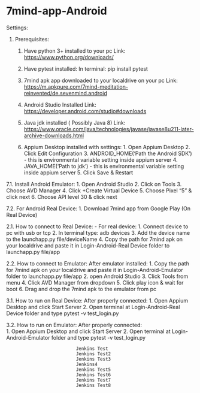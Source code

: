 # 7mind-app-Android

Settings:

1. Prerequisites:

	1. Have python 3+ installed to your pc
	   Link: https://www.python.org/downloads/

	2. Have pytest installed:
	   In terminal:  pip install pytest

	3. 7mind apk app downloaded to your localdrive on your pc
	   Link: https://m.apkpure.com/7mind-meditation-reinvented/de.sevenmind.android

	4. Android Studio Installed 
	   Link: https://developer.android.com/studio#downloads

	5. Java jdk installed ( Possibly Java 8)
	   Link: https://www.oracle.com/java/technologies/javase/javase8u211-later-archive-downloads.html


	6. Appium Desktop installed with settings: 1. Open Appium Desktop
								      2. Click Edit Configuration
								      3.  ANDROID_HOME(‘Path the Android SDK’) - this is environmental variable setting inside 										  appium server
								      4.  JAVA_HOME(‘Path to jdk’) - this is environmental variable setting inside appium server
								      5. Click Save & Restart
							      

7.1. Install Android Emulator: 
				   1. Open Android Studio
				   2. Click on Tools
				   3. Choose AVD Manager
				   4. Click +Create Virtual Device
				   5. Choose Pixel “5” & click next
				   6. Choose API level 30 & click next

7.2. For Android Real Device: 1. Download 7mind app from Google Play (On Real Device)


2.1. How to connect to Real Device: - For real device: 
						      1. Connect device to pc with usb or tcp
						      2. In terminal type: adb devices
						      3. Add the device name to the launchapp.py file/deviceName
						      4. Copy the path for 7mind apk on your localdrive and paste it 								      				         in Login-Android-Real Device folder to launchapp.py file/app 
								   

2.2. How to connect to Emulator: After emulator installed: 
							   1. Copy the path for 7mind apk on your localdrive and paste it 								       		    		      in Login-Android-Emulator folder to launchapp.py file/app
							   2.  open Android Studio
							   3. Click Tools from menu
							   4. Click AVD Manager from dropdown
							   5. Click play icon & wait for boot
							   6. Drag and drop the 7mind apk to the emulator from pc

3.1. How to run on Real Device: After properly connected: 
							  1. Open Appium Desktop and click Start Server
					  		  2. Open terminal at Login-Android-Real Device folder and type pytest -v test_login.py

3.2. How to run on Emulator: After properly connected:	  
							  1. Open Appium Desktop and click Start Server
							  2. Open terminal at Login-Android-Emulator folder and type pytest -v test_login.py
							  
							  Jenkins Test
							  Jenkins Test2
							  Jenkins Test3
							  Jenkins4
							  Jenkins Test5
							  Jenkins Test6
							  Jenkins Test7
							  Jenkins Test8
